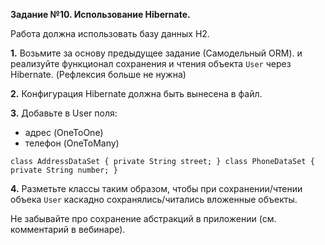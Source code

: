 **Задание №10. Использование Hibernate.**

Работа должна использовать базу данных H2.

**1.** Возьмите за основу предыдущее задание (Самодельный ORM).
и реализуйте функционал сохранения и чтения объекта `User` через Hibernate.
(Рефлексия больше не нужна)

**2.** Конфигурация Hibernate должна быть вынесена в файл.

**3.** Добавьте в User поля:
- адрес (OneToOne)
- телефон (OneToMany)

`class AddressDataSet {
private String street;
}
class PhoneDataSet {
private String number;
}`

**4.** Разметьте классы таким образом, чтобы при сохранении/чтении объека `User` каскадно сохранялись/читались вложенные
объекты.

Не забывайте про сохранение абстракций в приложении (см. комментарий в вебинаре).